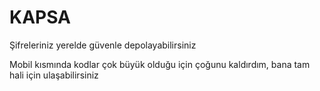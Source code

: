 # KAPSA
Şifreleriniz yerelde güvenle depolayabilirsiniz

Mobil kısmında kodlar çok büyük olduğu için çoğunu kaldırdım, bana tam hali için ulaşabilirsiniz
